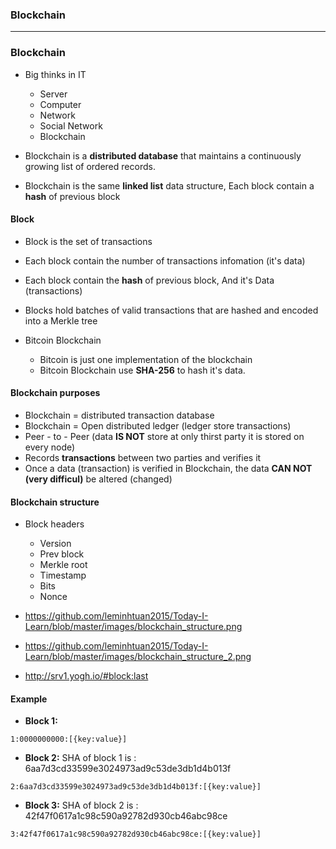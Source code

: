 ### Blockchain

--------------------------------------------------------------------

### Blockchain

* Big thinks in IT
  * Server
  * Computer
  * Network
  * Social Network
  * Blockchain

* Blockchain is a **distributed database** that maintains a continuously growing list of ordered records.
* Blockchain is the same **linked list** data structure, Each block contain a **hash** of previous block

#### Block
* Block is the set of transactions 
* Each block contain the number of transactions infomation (it's data)
* Each block contain the **hash** of previous block, And it's Data (transactions)
* Blocks hold batches of valid transactions that are hashed and encoded into a Merkle tree

* Bitcoin Blockchain
  * Bitcoin is just one implementation of the blockchain
  * Bitcoin Blockchain use **SHA-256** to hash it's data.

#### Blockchain purposes
* Blockchain = distributed transaction database
* Blockchain = Open distributed ledger (ledger store transactions)
* Peer - to - Peer (data **IS NOT** store at only thirst party it is stored on every node)
* Records **transactions** between two parties and verifies it
* Once a data (transaction) is verified in Blockchain, the data **CAN NOT (very difficul)** be altered (changed)

#### Blockchain structure

  * Block headers
    * Version
    * Prev block
    * Merkle root
    * Timestamp
    * Bits
    * Nonce
  
  * https://github.com/leminhtuan2015/Today-I-Learn/blob/master/images/blockchain_structure.png
  * https://github.com/leminhtuan2015/Today-I-Learn/blob/master/images/blockchain_structure_2.png
  * http://srv1.yogh.io/#block:last
 
#### Example

  * **Block 1:** 
  ```
  1:0000000000:[{key:value}]
  ```

  * **Block 2:** SHA of block 1 is : 6aa7d3cd33599e3024973ad9c53de3db1d4b013f
  ```
  2:6aa7d3cd33599e3024973ad9c53de3db1d4b013f:[{key:value}]
  ```
  
  * **Block 3:** SHA of block 2 is : 42f47f0617a1c98c590a92782d930cb46abc98ce
  ```
  3:42f47f0617a1c98c590a92782d930cb46abc98ce:[{key:value}]
  ```
